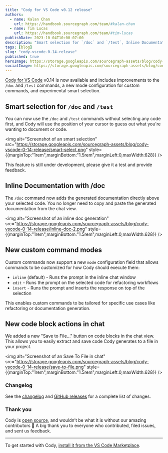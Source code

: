 ```yaml
---
title: "Cody for VS Code v0.12 release"
authors:
  - name: Kalan Chan
    url: https://handbook.sourcegraph.com/team/#kalan-chan
  - name: Tim Lucas
    url: https://handbook.sourcegraph.com/team/#tim-lucas
publishDate: 2023-10-04T10:00-07:00
description: "Smart selection for `/doc` and `/test`, Inline Documentation with /doc, New custom command modes, New code block actions in chat"
tags: [blog]
slug: "cody-vscode-0-14-release"
published: true
heroImage: https://storage.googleapis.com/sourcegraph-assets/blog/cody-vscode-0-14-release/cody-vscode-0.14.0-og-image.jpg
socialImage: https://storage.googleapis.com/sourcegraph-assets/blog/cody-vscode-0-14-release/cody-vscode-0.14.0-og-image.jpg
---
```


[Cody for VS Code](https://marketplace.visualstudio.com/items?itemName=sourcegraph.cody-ai) v0.14 is now available and includes improvements to the `/doc` and `/test` commands, a new mode configuration for custom commands, and experimental smart selection.


## Smart selection for `/doc` and `/test`

You can now use the `/doc` and `/test` commands without selecting any code first, and Cody will use the position of your cursor to guess out what you're wanting to document or code.

<img alt="Screenshot of an smart selection" src="https://storage.googleapis.com/sourcegraph-assets/blog/cody-vscode-0-14-release/smart-select.png" style={{marginTop:"1rem",marginBottom:"1.5rem",marginLeft:0,maxWidth:628}} />

This feature is still under development, please give it a test and provide feedback.
## Inline Documentation with /doc

The `/doc` command now adds the generated documentation directly above your selected code. You no longer need to copy and paste the generated documentation from the chat view.

<img alt="Screenshot of an inline doc generation" src="https://storage.googleapis.com/sourcegraph-assets/blog/cody-vscode-0-14-release/inline-doc-2.png" style={{marginTop:"1rem",marginBottom:"1.5rem",marginLeft:0,maxWidth:628}} />


## New custom command modes 

Custom commands now support a new `mode` configuration field that allows commands to be customized for how Cody should execute them:

- `inline` (default) - Runs the prompt in the inline chat window 
- `edit` - Runs the prompt on the selected code for refactoring workflows
- `insert` - Runs the prompt and inserts the response on top of the selection

This enables custom commands to be tailored for specific use cases like refactoring or documentation generation.

<!-- TODO add link to updated docs here -->

## New code block actions in chat

We added a new "Save to File..." button on code blocks in the chat view. This allows you to easily extract and save code Cody generates to a file in your project.

<img alt="Screenshot of an Save To File in chat" src="https://storage.googleapis.com/sourcegraph-assets/blog/cody-vscode-0-14-release/save-to-file.png" style={{marginTop:"1rem",marginBottom:"1.5rem",marginLeft:0,maxWidth:628}} />


### Changelog

See the [changelog](https://github.com/sourcegraph/cody/blob/main/vscode/CHANGELOG.md) and [GitHub releases](https://github.com/sourcegraph/cody/releases) for a complete list of changes.

### Thank you

Cody is [open source](https://github.com/sourcegraph/cody), and wouldn’t be what it is without our amazing contributors 💖 A big thank you to everyone who contributed, filed issues, and sent us feedback.

<hr style={{marginTop:"2rem",marginBottom:"2rem"}} />

To get started with Cody, [install it from the VS Code Marketplace](https://marketplace.visualstudio.com/items?itemName=sourcegraph.cody-ai).
